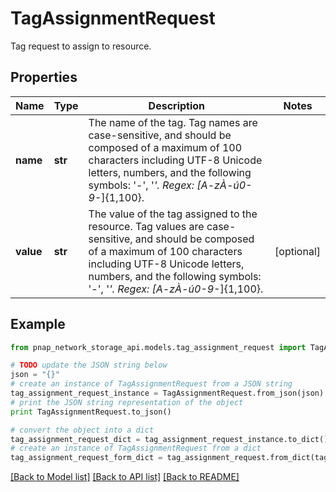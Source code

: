 # TagAssignmentRequest

Tag request to assign to resource.

## Properties

Name | Type | Description | Notes
------------ | ------------- | ------------- | -------------
**name** | **str** | The name of the tag. Tag names are case-sensitive, and should be composed of a maximum of 100 characters including UTF-8 Unicode letters, numbers, and the following symbols: &#39;-&#39;, &#39;_&#39;. Regex: [A-zÀ-ú0-9_-]{1,100}. | 
**value** | **str** | The value of the tag assigned to the resource. Tag values are case-sensitive, and should be composed of a maximum of 100 characters including UTF-8 Unicode letters, numbers, and the following symbols: &#39;-&#39;, &#39;_&#39;. Regex: [A-zÀ-ú0-9_-]{1,100}. | [optional] 

## Example

```python
from pnap_network_storage_api.models.tag_assignment_request import TagAssignmentRequest

# TODO update the JSON string below
json = "{}"
# create an instance of TagAssignmentRequest from a JSON string
tag_assignment_request_instance = TagAssignmentRequest.from_json(json)
# print the JSON string representation of the object
print TagAssignmentRequest.to_json()

# convert the object into a dict
tag_assignment_request_dict = tag_assignment_request_instance.to_dict()
# create an instance of TagAssignmentRequest from a dict
tag_assignment_request_form_dict = tag_assignment_request.from_dict(tag_assignment_request_dict)
```
[[Back to Model list]](../README.md#documentation-for-models) [[Back to API list]](../README.md#documentation-for-api-endpoints) [[Back to README]](../README.md)


